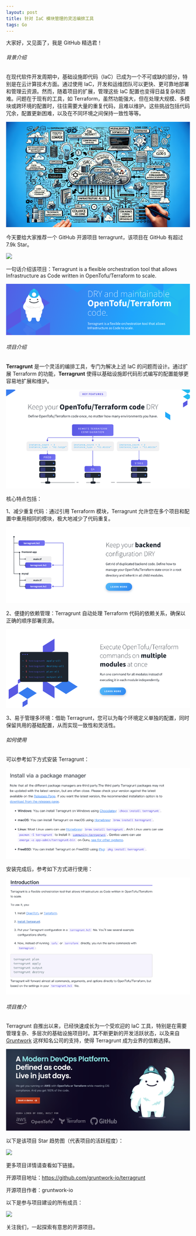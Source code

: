 ```yaml
---
layout: post
title: 针对 IaC 模块管理的灵活编排工具
tags: Go
---
```


大家好，又见面了，我是 GitHub 精选君！

###### 背景介绍

在现代软件开发周期中，基础设施即代码（IaC）已成为一个不可或缺的部分，特别是在云计算技术方面。通过使用 IaC，开发和运维团队可以更快、更可靠地部署和管理云资源。然而，随着项目的扩展，管理这些 IaC 配置也变得日益复杂和困难。问题在于现有的工具，如 Terraform，虽然功能强大，但在处理大规模、多模块或跨环境的配置时，往往需要大量的重复代码，且难以维护。这些挑战包括代码冗余，配置更新困难，以及在不同环境之间保持一致性等等。

![](https://raw.githubusercontent.com/ZhuPeng/pic/master/mac/compress_tmp-946055d5765b7e171df960bbcae02d1c.png)

今天要给大家推荐一个 GitHub 开源项目 terragrunt，该项目在 GitHub 有超过 7.9k Star。

![](https://stats.deeptrain.net/repo/gruntwork-io/terragrunt/?theme=light)

一句话介绍该项目：Terragrunt is a flexible orchestration tool that allows Infrastructure as Code written in OpenTofu/Terraform to scale.

![](https://raw.githubusercontent.com/ZhuPeng/pic/master/images/compress_image-20240917230316796.png)

###### 项目介绍

**Terragrunt** 是一个灵活的编排工具，专门为解决上述 IaC 的问题而设计。通过扩展 Terraform 的功能，**Terragrunt** 使得以基础设施即代码形式编写的配置能够更容易地扩展和维护。

![](https://raw.githubusercontent.com/ZhuPeng/pic/master/images/compress_image-20240917230347751.png)

核心特点包括：

1、减少重复代码：通过引用 Terraform 模块，Terragrunt 允许您在多个项目和配置中重用相同的模块，极大地减少了代码重复。

![](https://raw.githubusercontent.com/ZhuPeng/pic/master/images/compress_image-20240917230448598.png)

2、便捷的依赖管理：Terragrunt 自动处理 Terraform 代码的依赖关系，确保以正确的顺序部署资源。

![](https://raw.githubusercontent.com/ZhuPeng/pic/master/images/compress_image-20240917230522396.png)

3、易于管理多环境：借助 Terragrunt，您可以为每个环境定义单独的配置，同时保留共用的基础配置，从而实现一致性和灵活性。

###### 如何使用

可以参考如下方式安装 Terragrunt：

![](https://raw.githubusercontent.com/ZhuPeng/pic/master/images/compress_image-20240917230729243.png)

安装完成后，参考如下方式进行使用：

![](https://raw.githubusercontent.com/ZhuPeng/pic/master/images/compress_image-20240917230759631.png)

###### 项目推介

Terragrunt 自推出以来，已经快速成长为一个受欢迎的 IaC 工具，特别是在需要管理复杂、多层次的基础设施项目时。其不断更新的开发活跃状态，以及来自 [Gruntwork](https://gruntwork.io/) 这样知名公司的支持，使得 Terragrunt 成为业界的信赖选择。

![](https://raw.githubusercontent.com/ZhuPeng/pic/master/images/compress_image-20240917230957435.png)

以下是该项目 Star 趋势图（代表项目的活跃程度）：

![](https://api.star-history.com/svg?repos=gruntwork-io/terragrunt&type=Timeline)

更多项目详情请查看如下链接。

开源项目地址：https://github.com/gruntwork-io/terragrunt 

开源项目作者：gruntwork-io

以下是参与项目建设的所有成员：

![](https://contrib.rocks/image?repo=gruntwork-io/terragrunt)

关注我们，一起探索有意思的开源项目。

